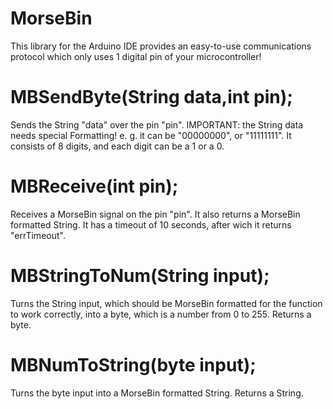 # MorseBin
This library for the Arduino IDE provides an easy-to-use communications protocol which only uses 1 digital pin of your microcontroller!
# MBSendByte(String data,int pin);
  Sends the String "data" over the pin "pin". IMPORTANT: the String data needs special Formatting! e. g. it can be "00000000", or "11111111". It consists of 8 digits,    and each digit can be a 1 or a 0.
# MBReceive(int pin);
  Receives a MorseBin signal on the pin "pin". It also returns a MorseBin formatted String. It has a timeout of 10 seconds, after wich it returns "errTimeout".
# MBStringToNum(String input);
  Turns the String input, which should be MorseBin formatted for the function to work correctly, into a byte, which is a number from 0 to 255. Returns a byte.
# MBNumToString(byte input);
  Turns the byte input into a MorseBin formatted String. Returns a String.
